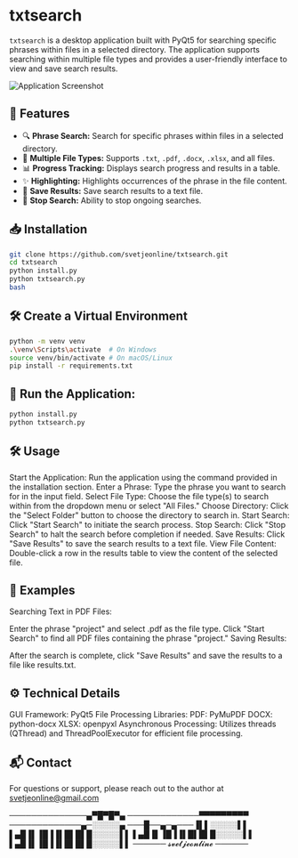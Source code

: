 # txtsearch

`txtsearch` is a desktop application built with PyQt5 for searching specific phrases within files in a selected directory. The application supports searching within multiple file types and provides a user-friendly interface to view and save search results.

![Application Screenshot](screenshot.png)

## 🚀 Features

- 🔍 **Phrase Search:** Search for specific phrases within files in a selected directory.
- 📂 **Multiple File Types:** Supports `.txt`, `.pdf`, `.docx`, `.xlsx`, and all files.
- 📊 **Progress Tracking:** Displays search progress and results in a table.
- ✨ **Highlighting:** Highlights occurrences of the phrase in the file content.
- 💾 **Save Results:** Save search results to a text file.
- 🛑 **Stop Search:** Ability to stop ongoing searches.

## 📥 Installation






```bash
git clone https://github.com/svetjeonline/txtsearch.git
cd txtsearch
python install.py
python txtsearch.py
bash
```

## 🛠️ Create a Virtual Environment
```bash
python -m venv venv
.\venv\Scripts\activate  # On Windows
source venv/bin/activate # On macOS/Linux
pip install -r requirements.txt
```
## 🚀 Run the Application:
```bash
python install.py
python txtsearch.py
```
## 🛠️ Usage
Start the Application: Run the application using the command provided in the installation section.
Enter a Phrase: Type the phrase you want to search for in the input field.
Select File Type: Choose the file type(s) to search within from the dropdown menu or select "All Files."
Choose Directory: Click the "Select Folder" button to choose the directory to search in.
Start Search: Click "Start Search" to initiate the search process.
Stop Search: Click "Stop Search" to halt the search before completion if needed.
Save Results: Click "Save Results" to save the search results to a text file.
View File Content: Double-click a row in the results table to view the content of the selected file.
## 🎯 Examples
Searching Text in PDF Files:

Enter the phrase "project" and select .pdf as the file type.
Click "Start Search" to find all PDF files containing the phrase "project."
Saving Results:

After the search is complete, click "Save Results" and save the results to a file like results.txt.
## ⚙️ Technical Details
GUI Framework: PyQt5
File Processing Libraries:
PDF: PyMuPDF
DOCX: python-docx
XLSX: openpyxl
Asynchronous Processing: Utilizes threads (QThread) and ThreadPoolExecutor for efficient file processing.

## 📬 Contact
For questions or support, please reach out to the author at svetjeonline@gmail.com

──────────────▄▀█▀█▀▄
─────────────▀▀▀▀▀▀▀▀▀ 
─────────────▄─░░░░░▄
───█──▄─▄───▐▌▌░░░░░▌▌
▌▄█▐▌▐█▐▐▌█▌█▌█░░░░░▌▌
▌▄█▐▌▐█▐▐▌█▌█▌█░░░░░▌▌
▌▄█▐▌▐█▐▐▌█▌█▌█░░░░░▌▌
      ────── 𝓼𝓿𝓮𝓽𝓳𝓮𝓸𝓷𝓵𝓲𝓷𝓮 ──────     
